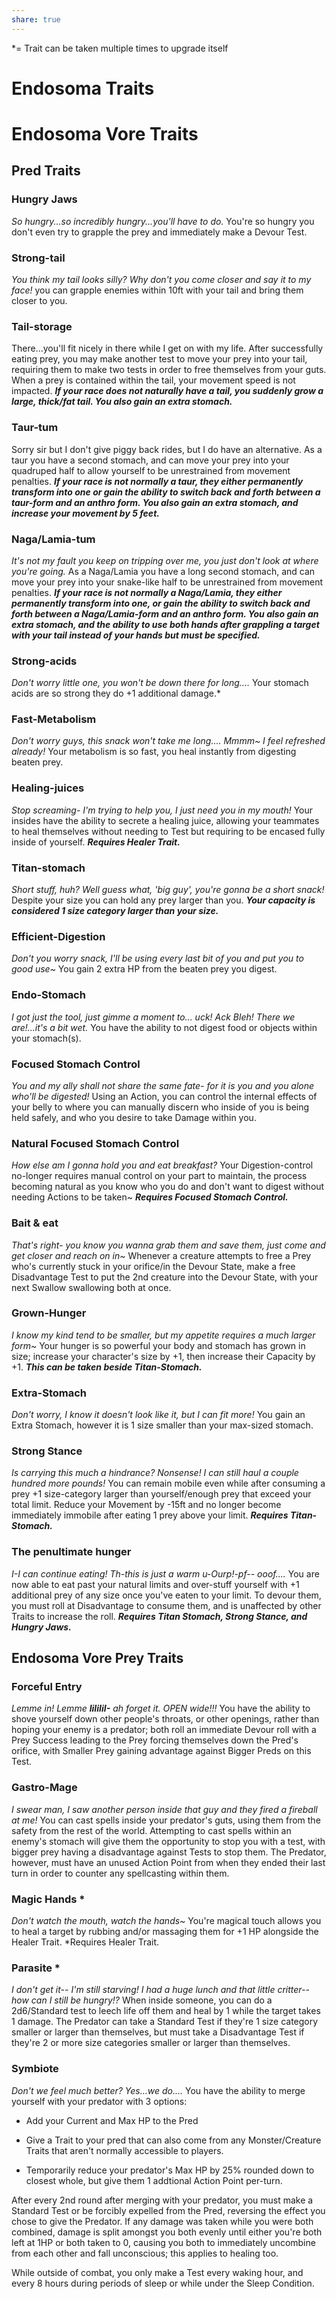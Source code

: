 ```yaml
---
share: true
---
```


\*= Trait can be taken multiple times to upgrade itself
# Endosoma Traits


# Endosoma Vore Traits
## Pred Traits

### Hungry Jaws
*So hungry...so incredibly hungry...you'll have to do.* You're so hungry you don't even try to grapple the prey and immediately make a Devour Test.
### Strong-tail
*You think my tail looks silly? Why don't you come closer and say it to my face!* you can grapple enemies within 10ft with your tail and bring them closer to you.
### Tail-storage
There...you'll fit nicely in there while I get on with my life. After successfully eating prey, you may make another test to move your prey into your tail, requiring them to make two tests in order to free themselves from your guts. When a prey is contained within the tail, your movement speed is not impacted. ***If your race does not naturally have a tail, you suddenly grow a large, thick/fat tail. You also gain an extra stomach.***
### Taur-tum
Sorry sir but I don't give piggy back rides, but I do have an alternative. As a taur you have a second stomach, and can move your prey into your quadruped half to allow yourself to be unrestrained from movement penalties. ***If your race is not normally a taur, they either permanently transform into one or gain the ability to switch back and forth between a taur-form and an anthro form. You also gain an extra stomach, and increase your movement by 5 feet.***
### Naga/Lamia-tum
*It's not my fault you keep on tripping over me, you just don't look at where you're going.* As a Naga/Lamia you have a long second stomach, and can move your prey into your snake-like half to be unrestrained from movement penalties. ***If your race is not normally a Naga/Lamia, they either permanently transform into one, or gain the ability to switch back and forth between a Naga/Lamia-form and an anthro form. You also gain an extra stomach, and the ability to use both hands after grappling a target with your tail instead of your hands but must be specified.***
### Strong-acids
*Don't worry little one, you won't be down there for long....* Your stomach acids are so strong they do +1 additional damage.*
### Fast-Metabolism
*Don't worry guys, this snack won't take me long.... Mmmm~ I feel refreshed already!* Your metabolism is so fast, you heal instantly from digesting beaten prey.
### Healing-juices
*Stop screaming- I'm trying to help you, I just need you in my mouth!* Your insides have the ability to secrete a healing juice, allowing your teammates to heal themselves without needing to Test but requiring to be encased fully inside of yourself. ***Requires Healer Trait.***
### Titan-stomach
*Short stuff, huh? Well guess what, 'big guy', you're gonna be a short snack!* Despite your size you can hold any prey larger than you. ***Your capacity is considered 1 size category larger than your size.***
### Efficient-Digestion
*Don't you worry snack, I'll be using every last bit of you and put you to good use~* You gain 2 extra HP from the beaten prey you digest.
### Endo-Stomach
*I got just the tool, just gimme a moment to...* *uck! Ack Bleh!* *There we are!...it's a bit wet.* You have the ability to not digest food or objects within your stomach(s).
### Focused Stomach Control
*You and my ally shall not share the same fate- for it is you and you alone who'll be digested!* Using an Action, you can control the internal effects of your belly to where you can manually discern who inside of you is being held safely, and who you desire to take Damage within you.
### Natural Focused Stomach Control
*How else am I gonna hold you and eat breakfast?* Your Digestion-control no-longer requires manual control on your part to maintain, the process becoming natural as you know who you do and don't want to digest without needing Actions to be taken~ ***Requires Focused Stomach Control.***
### Bait & eat
*That's right- you know you wanna grab them and save them, just come and get closer and reach on in~* Whenever a creature attempts to free a Prey who's currently stuck in your orifice/in the Devour State, make a free Disadvantage Test to put the 2nd creature into the Devour State, with your next Swallow swallowing both at once.
### Grown-Hunger
*I know my kind tend to be smaller, but my appetite requires a much larger form~* Your hunger is so powerful your body and stomach has grown in size; increase your character's size by +1, then increase their Capacity by +1. ***This can be taken beside Titan-Stomach.***
### Extra-Stomach
*Don't worry, I know it doesn't look like it, but I can fit more!* You gain an Extra Stomach, however it is 1 size smaller than your max-sized stomach.
### Strong Stance
*Is carrying this much a hindrance? Nonsense! I can still haul a couple hundred more pounds!* You can remain mobile even while after consuming a prey +1 size-category larger than yourself/enough prey that exceed your total limit. Reduce your Movement by -15ft and no longer become immediately immobile after eating 1 prey above your limit. ***Requires Titan-Stomach.***
### The penultimate hunger
*I-I can continue eating! Th-this is just a warm u-Ourp!-pf-- ooof....* You are now able to eat past your natural limits and over-stuff yourself with +1 additional prey of any size once you've eaten to your limit. To devour them, you must roll at Disadvantage to consume them, and is unaffected by other Traits to increase the roll. ***Requires Titan Stomach, Strong Stance, and Hungry Jaws.***

## Endosoma Vore Prey Traits

### Forceful Entry
*Lemme in! Lemme* ***IiIiIiI-*** *ah forget it. OPEN wide!!!* You have the ability to shove yourself down other people's throats, or other openings, rather than hoping your enemy is a predator; both roll an immediate Devour roll with a Prey Success leading to the Prey forcing themselves down the Pred's orifice, with Smaller Prey gaining advantage against Bigger Preds on this Test.
### Gastro-Mage
*I swear man, I saw another person inside that guy and they fired a fireball at me!* You can cast spells inside your predator's guts, using them from the safety from the rest of the world. Attempting to cast spells within an enemy's stomach will give them the opportunity to stop you with a test, with bigger prey having a disadvantage against Tests to stop them. The Predator, however, must have an unused Action Point from when they ended their last turn in order to counter any spellcasting within them.
### Magic Hands \* 
*Don't watch the mouth, watch the hands~* You're magical touch allows you to heal a target by rubbing and/or massaging them for +1 HP alongside the Healer Trait. *Requires Healer Trait.  
### Parasite \* 
*I don't get it-- I'm still starving! I had a huge lunch and that little critter-- how can I still be hungry!?* When inside someone, you can do a 2d6/Standard test to leech life off them and heal by 1 while the target takes 1 damage. The Predator can take a Standard Test if they're 1 size category smaller or larger than themselves, but must take a Disadvantage Test if they're 2 or more size categories smaller or larger than themselves.
### Symbiote
*Don't we feel much better?* *Yes...we do....* You have the ability to merge yourself with your predator with 3 options:

- Add your Current and Max HP to the Pred

- Give a Trait to your pred that can also come from any Monster/Creature Traits that aren't normally accessible to players.

- Temporarily reduce your predator's Max HP by 25% rounded down to closest whole, but give them 1 addtional Action Point per-turn.

After every 2nd round after merging with your predator, you must make a Standard Test or be forcibly expelled from the Pred, reversing the effect you chose to give the Predator. If any damage was taken while you were both combined, damage is split amongst you both evenly until either you're both left at 1HP or both taken to 0, causing you both to immediately uncombine from each other and fall unconscious; this applies to healing too.

While outside of combat, you only make a Test every waking hour, and every 8 hours during periods of sleep or while under the Sleep Condition.